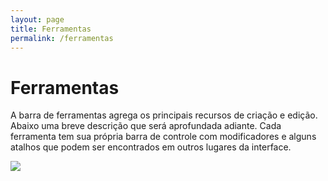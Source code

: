 ```yaml
---
layout: page
title: Ferramentas
permalink: /ferramentas
---
```


# Ferramentas

A barra de ferramentas agrega os principais recursos de criação e edição. Abaixo uma breve descrição que será aprofundada adiante. Cada ferramenta tem sua própria barra de controle com modificadores e alguns atalhos que podem ser encontrados em outros lugares da interface.

<img src="/assets/Pasted image 20220629132911.png"/>